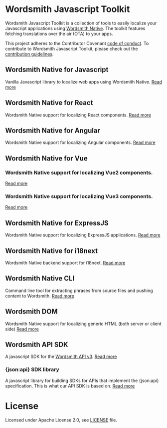 # Wordsmith Javascript Toolkit

Wordsmith Javascript Toolkit is a collection of tools to easily localize your Javascript applications using [Wordsmith Native](https://www.wordsmith.is/native/).
The toolkit features fetching translations over the air (OTA) to your apps.

This project adheres to the Contributor Covenant [code of conduct](/CODE_OF_CONDUCT.md). To contribute to Wordsmith Javascript Toolkit, please check out the [contribution guidelines](/CONTRIBUTING.md).

## Wordsmith Native for Javascript

Vanilla Javascript library to localize web apps using Wordsmith Native.
[Read more](https://github.com/wordsmith/wordsmith-javascript/tree/master/packages/native)

## Wordsmith Native for React

Wordsmith Native support for localizing React components.
[Read more](https://github.com/wordsmith/wordsmith-javascript/tree/master/packages/react)

## Wordsmith Native for Angular

Wordsmith Native support for localizing Angular components.
[Read more](https://github.com/wordsmith/wordsmith-javascript/tree/master/packages/angular/projects/ws-native-angular-sdk)

## Wordsmith Native for Vue

### Wordsmith Native support for localizing Vue2 components.
[Read more](https://github.com/wordsmith/wordsmith-javascript/tree/master/packages/vue2)

### Wordsmith Native support for localizing Vue3 components.
[Read more](https://github.com/wordsmith/wordsmith-javascript/tree/master/packages/vue3)

## Wordsmith Native for ExpressJS

Wordsmith Native support for localizing ExpressJS applications.
[Read more](https://github.com/wordsmith/wordsmith-javascript/tree/master/packages/express)

## Wordsmith Native for i18next

Wordsmith Native backend support for i18next.
[Read more](https://github.com/wordsmith/wordsmith-javascript/tree/master/packages/i18next)

## Wordsmith Native CLI

Command line tool for extracting phrases from source files and pushing content to Wordsmith.
[Read more](https://github.com/wordsmith/wordsmith-javascript/tree/master/packages/cli)

## Wordsmith DOM

Wordsmith Native support for localizing generic HTML (both server or client side)
[Read more](https://github.com/wordsmith/wordsmith-javascript/tree/master/packages/dom)

## Wordsmith API SDK

A javascript SDK for the [Wordsmith API v3](https://developers.wordsmith.is/reference).
[Read more](https://github.com/wordsmith/wordsmith-javascript/tree/master/packages/api)

### {json:api} SDK library

A javascript library for building SDKs for APIs that implement the {json:api}
specification. This is what our API SDK is based on.
[Read more](https://github.com/wordsmith/wordsmith-javascript/tree/master/packages/jsonapi)

# License

Licensed under Apache License 2.0, see [LICENSE](LICENSE) file.
